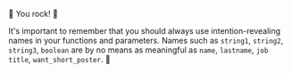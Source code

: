 🎸 You rock! :clap:

It's important to remember that you should always use intention-revealing names in your functions and parameters. Names such as `string1`, `string2`, `string3`, `boolean` are by no means as meaningful as `name`, `lastname`, `job title`, `want_short_poster`. :grimacing:
